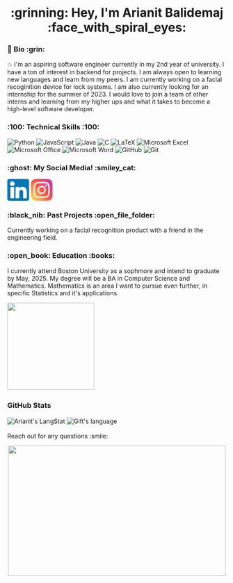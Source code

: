<h1 align="center"><width = 1000px> :grinning: Hey, I'm Arianit Balidemaj :face_with_spiral_eyes: </h2>  
    
    
<h3 ><width = 30px> 🏀 Bio :grin: </h3>

:boom: I'm an aspiring software engineer currently in my 2nd year of university. I have a ton of interest in backend for projects. I am always open to learning new languages and learn from my peers. I am currently working on a facial recoginition device for lock systems. I am also currently looking for an internship for the summer of 2023. I would love to join a team of other interns and learning from my higher ups and what it takes to become a high-level software developer. 
  
<h3 ><width = 30px> 	:100: Technical Skills	:100: </h3>
  
![Python](https://img.shields.io/badge/python-3670A0?style=for-the-badge&logo=python&logoColor=ffdd54) ![JavaScript](https://img.shields.io/badge/javascript-%23323330.svg?style=for-the-badge&logo=javascript&logoColor=%23F7DF1E) ![Java](https://img.shields.io/badge/java-%23ED8B00.svg?style=for-the-badge&logo=java&logoColor=white) ![C](https://img.shields.io/badge/c-%2300599C.svg?style=for-the-badge&logo=c&logoColor=white) ![LaTeX](https://img.shields.io/badge/latex-%23008080.svg?style=for-the-badge&logo=latex&logoColor=white) ![Microsoft Excel](https://img.shields.io/badge/Microsoft_Excel-217346?style=for-the-badge&logo=microsoft-excel&logoColor=white) ![Microsoft Office](https://img.shields.io/badge/Microsoft_Office-D83B01?style=for-the-badge&logo=microsoft-office&logoColor=white) ![Microsoft Word](https://img.shields.io/badge/Microsoft_Word-2B579A?style=for-the-badge&logo=microsoft-word&logoColor=white) ![GitHub](https://img.shields.io/badge/github-%23121011.svg?style=for-the-badge&logo=github&logoColor=white) 	![Git](https://img.shields.io/badge/git-%23F05033.svg?style=for-the-badge&logo=git&logoColor=white)

 <h3 align="left" ><width = 30px> :ghost: My Social Media! :smiley_cat: </h3>

 <a href= "https://www.linkedin.com/in/arianit-balidemaj-126b031ab/"><img align="center" src="https://raw.githubusercontent.com/ArianitBalidemaj/ArianitBalidemaj/main/Images/linkedin.svg" alt= "icon | LinkedIn" width="50px"/></a> <a href= "https://www.instagram.com/diparianit/"><img align="center" src="https://raw.githubusercontent.com/ArianitBalidemaj/ArianitBalidemaj/main/Images/instagram.svg" alt= "icon | Instagram" width="50px"/></a>
 

 
<h3 ><width = 30px> :black_nib: Past Projects :open_file_folder: </h3>
Currently working on a facial recognition product with a friend in the engineering field.
<h3 ><width = 30px> :open_book: Education 	:books:  </h3>
  I currently attend Boston University as a sophmore and intend to graduate by May, 2025. My degree will be a BA in Computer Science and Mathematics. Mathematics is an area I want to pursue even further, in specific Statistics and it's applications. 
<p align="left"><img src = https://media2.giphy.com/media/PmpDHNIPGR8lkAU6eq/giphy.gif?cid=790b7611a07b18c702298624316ad3ee996e8961bf2d5f2a&rid=giphy.gif&ct=s  width="200" height="200">
  <p>
<h3> <width = 30px> GitHub Stats  </h3>
  
<div>
   <img align="center" src="https://github-readme-streak-stats.herokuapp.com/?user=ArianitBalidemaj" alt="Arianit's LangStat" />
  <img align="center" src="https://github-readme-stats.vercel.app/api/top-langs?username=ArianitBalidemaj&langs_count=10&show_icons=true&locale=en&layout=compact&theme=light" alt="Gift's language" height="192px"  width="500px"/>
</div>
  <br />
Reach out for any questions :smile:
<p align="center"><img src = https://thumbs.gfycat.com/DifficultLimpingBubblefish-max-1mb.gif  width="500" height="300">
 <p>
   

  
<!---
ArianitBalidemaj/ArianitBalidemaj is a ✨ special ✨ repository because its `README.md` (this file) appears on your GitHub profile.
You can click the Preview link to take a look at your changes.
--->
